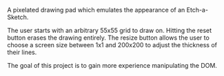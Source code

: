 A pixelated drawing pad which emulates the appearance of an Etch-a-Sketch.

The user starts with an arbitrary 55x55 grid to draw on.  Hitting the reset button erases the drawing entirely.  The resize button allows the user to choose a screen size between 1x1 and 200x200 to adjust the thickness of their lines.

The goal of this project is to gain more experience manipulating the DOM.
